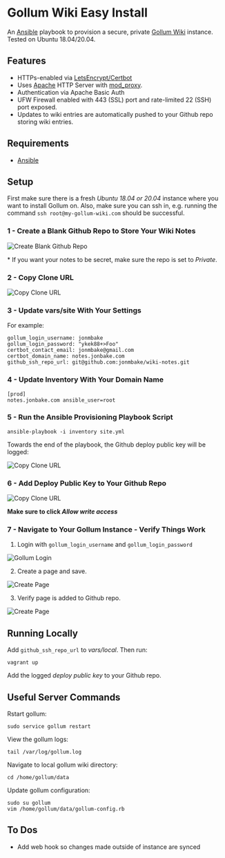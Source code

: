 # Gollum Wiki Easy Install

An [Ansible](https://docs.ansible.com/) playbook to provision a secure, private [Gollum Wiki](https://github.com/gollum/gollum) instance. Tested on Ubuntu 18.04/20.04.

## Features

- HTTPs-enabled via [LetsEncrypt/Certbot](https://certbot.eff.org/)
- Uses [Apache](https://httpd.apache.org/) HTTP Server with [mod_proxy](https://httpd.apache.org/docs/2.4/mod/mod_proxy.html).
- Authentication via Apache Basic Auth
- UFW Firewall enabled with 443 (SSL) port and rate-limited 22 (SSH) port exposed.
- Updates to wiki entries are automatically pushed to your Github repo storing wiki entries.

## Requirements

- [Ansible](https://docs.ansible.com/ansible/latest/installation_guide/intro_installation.html)

## Setup

First make sure there is a fresh _Ubuntu 18.04 or 20.04_ instance where you want to install Gollum on. Also, make sure you can ssh in, e.g. running the command `ssh root@my-gollum-wiki.com` should be successful.

### 1 - Create a Blank Github Repo to Store Your Wiki Notes

![Create Blank Github Repo](https://raw.githubusercontent.com/jonmbake/screenshots/master/gollum-easy-install/init-repo.png)

\* If you want your notes to be secret, make sure the repo is set to _Private_.

### 2 - Copy Clone URL

![Copy Clone URL](https://raw.githubusercontent.com/jonmbake/screenshots/master/gollum-easy-install/copy-clone-url.png)

### 3 - Update vars/site With Your Settings

For example:

```
gollum_login_username: jonmbake
gollum_login_password: "ykek88+>Foo"
certbot_contact_email: jonmbake@gmail.com
certbot_domain_name: notes.jonbake.com
github_ssh_repo_url: git@github.com:jonmbake/wiki-notes.git
```

### 4 - Update Inventory With Your Domain Name

```
[prod]
notes.jonbake.com ansible_user=root
```

### 5 - Run the Ansible Provisioning Playbook Script

```
ansible-playbook -i inventory site.yml
```

Towards the end of the playbook, the Github deploy public key will be logged:

![Copy Clone URL](https://raw.githubusercontent.com/jonmbake/screenshots/master/gollum-easy-install/log-deploy-key.png)

### 6 - Add Deploy Public Key to Your Github Repo

![Copy Clone URL](https://raw.githubusercontent.com/jonmbake/screenshots/master/gollum-easy-install/add-deploy-key-github.png)

**Make sure to click _Allow write access_**

### 7 - Navigate to Your Gollum Instance - Verify Things Work

1. Login with `gollum_login_username` and `gollum_login_password`

![Gollum Login](https://raw.githubusercontent.com/jonmbake/screenshots/master/gollum-easy-install/gollum_login.png)

2. Create a page and save.

![Create Page](https://raw.githubusercontent.com/jonmbake/screenshots/master/gollum-easy-install/create-page.png)

3. Verify page is added to Github repo.

![Create Page](https://raw.githubusercontent.com/jonmbake/screenshots/master/gollum-easy-install/repo-page-added.png)

## Running Locally

Add `github_ssh_repo_url` to _vars/local_. Then run:

```
vagrant up
```

Add the logged _deploy public key_ to your Github repo.

## Useful Server Commands

Rstart gollum:

```
sudo service gollum restart
```

View the gollum logs:

```
tail /var/log/gollum.log
```

Navigate to local gollum wiki directory:

```
cd /home/gollum/data
```

Update gollum configuration:

```
sudo su gollum
vim /home/gollum/data/gollum-config.rb
```

## To Dos

- Add web hook so changes made outside of instance are synced
